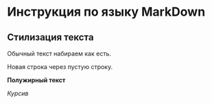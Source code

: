 # Инструкция по языку MarkDown

## Стилизация текста
Обычный текст набираем как есть.

Новая строка через пустую строку.

**Полужирный текст**

*Курсив*


